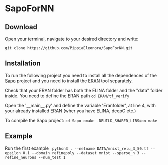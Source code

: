 # SapoForNN

## Download
Open your terminal, navigate to your desired directory and write:

``git clone https://github.com/PippiaEleonora/SapoForNN.git``

## Installation

To run the following project you need to install all the dependences of the [Sapo](https://github.com/dreossi/sapo) project and you need to install the [ERAN](https://github.com/eth-sri/eran/tree/45edbce4dcbeeffb1d77c4f056f2725868b73ef5) tool separately.

Check that your ERAN folder has both the ELINA folder and the "data" folder inside.
You need to define the ERAN path
``cd ERAN/tf_verify``

Open the '\_\_main\__.py' and define the variable 'Eranfolder', at line 4, with your already installed ERAN (wher you have ELINA, deepG etc.)


To compile the Sapo project:
``cd Sapo
cmake -DBUILD_SHARED_LIBS=on
make``

## Example
Run the first example
`` python3 . --netname DATA/mnist_relu_3_50.tf --epsilon 0.1 --domain refinepoly --dataset mnist --sparse_n 3 --refine_neurons --num_test 1``

